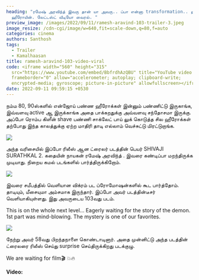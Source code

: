 ```yaml
---
heading: "ரமேஷ் அரவிந்த் இவரு தான் யா அவரு.. ப்பா என்னா transformation.. ஹாட்
  ஹீரோயின். லேட்டஸ்ட் வீடியோ வைரல். "
preview_image: /images/2022/09/11/ramesh-aravind-103-trailer-3.jpeg
image_resize: /cdn-cgi/image/w=640,fit=scale-down,q=80,f=auto
categories: cinema
authors: Santhosh
tags:
  - Trailer
  - Kamalhaasan
title: ramesh-aravind-103-video-viral
code: <iframe width="560" height="315"
  src="https://www.youtube.com/embed/BbfrdhAzQBU" title="YouTube video player"
  frameborder="0" allow="accelerometer; autoplay; clipboard-write;
  encrypted-media; gyroscope; picture-in-picture" allowfullscreen></iframe>
date: 2022-09-11 09:59:15 +0530
---
```

நம்ம 80, 90ஸ்களில் என்ஜோய் பண்ண ஹீரோக்கள் இன்னும் பண்ணிட்டு இருகாங்க, இவ்வளவு active ஆ இருக்காங்க அதை பாக்கறதுக்கு அவ்வளவு சந்தோசமா இருக்கு. அப்போ ரொம்ப கிளீன் shave பண்ணி சாக்லேட் பாய் லுக் கொடுத்த சில ஹீரோக்கள் தற்போது இந்த காலத்துக்கு ஏற்ற மாதிரி தாடி எல்லாம் வெச்சுட்டு மிரட்டுறாங்க.

![](/images/2022/09/11/ramesh-aravind-103-trailer-1.jpeg)

அந்த வரிசையில் இப்போ ரிலீஸ் ஆன ட்ரைலர் படத்தின் பெயர் SHIVAJI SURATHKAL 2. கதையின் நாயகன் ரமேஷ் அரவிந்த் . இவரை கண்டிப்பா மறந்திருக்க முடியாது. நிறைய கமல் படங்களில் பார்த்திருக்கிறோம்.

![](/images/2022/09/11/ramesh-aravind-103-trailer.jpeg)

இவரை சமீபத்தில் வெளியான விக்ரம் பட ப்ரோமோஷன்களில் கூட பார்த்தோம். தாடியும், மீசையுமா அம்சமாக இருந்தார். இப்போ அவர் படத்தின்டீசர் வெளியாகியுள்ளது. இது அவருடைய 103வது படம்.

This is on the whole next level... Eagerly waiting for the story of the demon. 1st part was mind-blowing. The mystery is one of our favorites. 

![](/images/2022/09/11/ramesh-aravind-103-trailer-2.jpeg)

நேற்று அவர் 58வது பிறந்தநாளை கொண்டாடினார். அதை முன்னிட்டு அந்த படத்தின் ட்ரைலரை ரிலீஸ் செய்து surprise செய்திருக்கிறது படக்குழு.

We are waiting for film🎬 💥🔥

**V﻿ideo:**